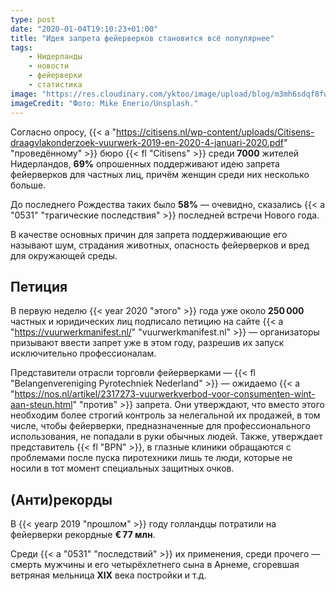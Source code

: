 ```yaml
---
type: post
date: "2020-01-04T19:10:23+01:00"
title: "Идея запрета фейерверков становится всё популярнее"
tags:
    - Нидерланды
    - новости
    - фейерверки
    - статистика
image: "https://res.cloudinary.com/yktoo/image/upload/blog/m3mh6sdqf8fwz2gtaltt.jpg"
imageCredit: "Фото: Mike Enerio/Unsplash."
---
```


Согласно опросу, {{< a "https://citisens.nl/wp-content/uploads/Citisens-draagvlakonderzoek-vuurwerk-2019-en-2020-4-januari-2020.pdf" "проведённому" >}} бюро {{< fl "Citisens" >}} среди **7000** жителей Нидерландов, **69%** опрошенных поддерживают идею запрета фейерверков для частных лиц, причём женщин среди них несколько больше.

До последнего Рождества таких было **58%** — очевидно, сказались {{< a "0531" "трагические последствия" >}} последней встречи Нового года.

<!--more-->

В качестве основных причин для запрета поддерживающие его называют шум, страдания животных, опасность фейерверков и вред для окружающей среды.

## Петиция

В первую неделю {{< year 2020 "этого" >}} года уже около **250 000** частных и юридических лиц подписало петицию на сайте {{< a "https://vuurwerkmanifest.nl/" "vuurwerkmanifest.nl" >}} — организаторы призывают ввести запрет уже в этом году, разрешив их запуск исключительно профессионалам.

Представители отрасли торговли фейерверками — {{< fl "Belangenvereniging Pyrotechniek Nederland" >}} — ожидаемо {{< a "https://nos.nl/artikel/2317273-vuurwerkverbod-voor-consumenten-wint-aan-steun.html" "против" >}} запрета. Они утверждают, что вместо этого необходим более строгий контроль за нелегальной их продажей, в том числе, чтобы фейерверки, предназначенные для профессионального использования, не попадали в руки обычных людей. Также, утверждает представитель {{< fl "BPN" >}}, в глазные клиники обращаются с проблемами после пуска пиротехники лишь те люди, которые не носили в тот момент специальных защитных очков.

## (Анти)рекорды

В {{< yearp 2019 "прошлом" >}} году голландцы потратили на фейерверки рекордные **€ 77 млн**.

Среди {{< a "0531" "последствий" >}} их применения, среди прочего — смерть мужчины и его четырёхлетнего сына в Арнеме, сгоревшая ветряная мельница **XIX** века постройки и т.д.
